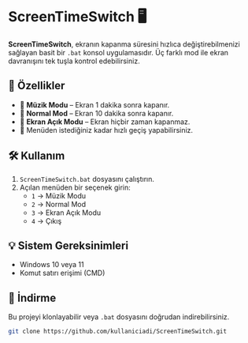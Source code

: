 # ScreenTimeSwitch 🖥️

**ScreenTimeSwitch**, ekranın kapanma süresini hızlıca değiştirebilmenizi sağlayan basit bir `.bat` konsol uygulamasıdır. Üç farklı mod ile ekran davranışını tek tuşla kontrol edebilirsiniz.

## 🚀 Özellikler

- 🎵 **Müzik Modu** – Ekran 1 dakika sonra kapanır.
- 💼 **Normal Mod** – Ekran 10 dakika sonra kapanır.
- 🌙 **Ekran Açık Modu** – Ekran hiçbir zaman kapanmaz.
- 🔁 Menüden istediğiniz kadar hızlı geçiş yapabilirsiniz.

## 🛠️ Kullanım

1. `ScreenTimeSwitch.bat` dosyasını çalıştırın.
2. Açılan menüden bir seçenek girin:
   - `1` → Müzik Modu
   - `2` → Normal Mod
   - `3` → Ekran Açık Modu
   - `4` → Çıkış

## 💡 Sistem Gereksinimleri

- Windows 10 veya 11
- Komut satırı erişimi (CMD)

## 📂 İndirme

Bu projeyi klonlayabilir veya `.bat` dosyasını doğrudan indirebilirsiniz.

```bash
git clone https://github.com/kullaniciadi/ScreenTimeSwitch.git
